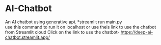 # AI-Chatbot

An AI chatbot using generative api.
*streamlit run main.py<br/> 
use this command to run it on localhost or use theis link to use the chatbot from Streamlit cloud Click on the link to use the chatbot-
https://deep-ai-chatbot.streamlit.app/

